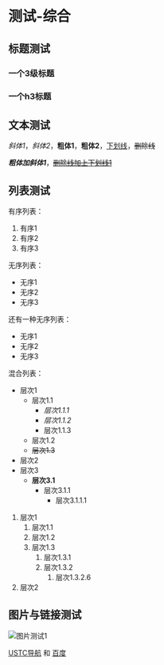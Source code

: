 # 测试-综合

## 标题测试

### 一个3级标题

<h3>一个h3标题</h3>

## 文本测试

*斜体1*，_斜体2_，**粗体1**，__粗体2__，<u>下划线</u>，~~删除线~~

***粗体加斜体1***，~~<u>删除线加上下划线1</u>~~

## 列表测试

有序列表：

1. 有序1
2. 有序2
3. 有序3

无序列表：

- 无序1
- 无序2
- 无序3

还有一种无序列表：

* 无序1
* 无序2
* 无序3

混合列表：

- 层次1
    - 层次1.1
        - *层次1.1.1*
        - _层次1.1.2_
        - 层次1.1.3
    - 层次1.2
    - ~~层次1.3~~
- 层次2
- 层次3
    - **层次3.1**
        - 层次3.1.1
            - 层次3.1.1.1

1. 层次1
    1. 层次1.1
    2. 层次1.2
    3. 层次1.3
        1. 层次1.3.1
        2. 层次1.3.2
            1. 层次1.3.2.6
2. 层次2

## 图片与链接测试

![图片测试1](https://git.ustc.edu.cn/uploads/-/system/appearance/header_logo/1/git1.png)

[USTC导航](https://ustc.life) 和 [百度](https://www.baidu.com)
